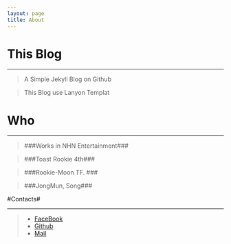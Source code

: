 ```yaml
---
layout: page
title: About
---
```



# This Blog #

---

>A Simple Jekyll Blog on Github

>This Blog use Lanyon Templat



# Who #

---

>###Works in NHN Entertainment###

>###Toast Rookie 4th###

>###Rookie-Moon TF. ###

>###JongMun, Song###


#Contacts#

---

>* [FaceBook](https://www.facebook.com/powerioge)
>* [Github](https://github.com/SongJongMun)
>* [Mail](mailto:skuugioge@gmail.com)


